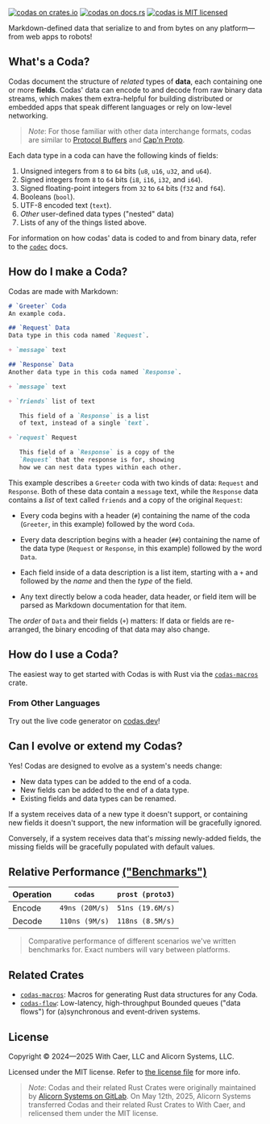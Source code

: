 [![`codas` on crates.io](https://img.shields.io/crates/v/codas)](https://crates.io/crates/codas)
[![`codas` on docs.rs](https://img.shields.io/docsrs/codas)](https://docs.rs/codas/)
[![`codas` is MIT licensed](https://img.shields.io/badge/license-MIT-blue.svg)](https://github.com/with-caer/codas/blob/main/LICENSE.txt)

Markdown-defined data that serialize to and from bytes
on any platform—from web apps to robots!

## What's a Coda?

Codas document the structure of _related_ types of
**data**, each containing one or more **fields**.
Codas' data can encode to and decode from raw binary
data streams, which makes them extra-helpful for
building distributed or embedded apps that speak
different languages or rely on low-level networking.

> _Note_: For those familiar with other data
> interchange formats, codas are similar to
> [Protocol Buffers](https://github.com/protocolbuffers/protobuf)
> and [Cap'n Proto](https://capnproto.org/).

Each data type in a coda can have the following
kinds of fields:

1. Unsigned integers from `8` to `64` bits
   (`u8`, `u16`, `u32`, and `u64`).
2. Signed integers from `8` to `64` bits
   (`i8`, `i16`, `i32`, and `i64`).
3. Signed floating-point integers from `32` to `64` bits
   (`f32` and `f64`).
4. Booleans (`bool`).
5. UTF-8 encoded text (`text`).
6. _Other_ user-defined data types ("nested" data)
7. Lists of any of the things listed above.

For information on how codas' data is coded to and
from binary data, refer to the [`codec`](https://docs.rs/codas/latest/codas/codec) docs.

## How do I make a Coda?

Codas are made with Markdown:

```markdown
# `Greeter` Coda
An example coda.

## `Request` Data
Data type in this coda named `Request`.

+ `message` text

## `Response` Data
Another data type in this coda named `Response`.

+ `message` text

+ `friends` list of text

   This field of a `Response` is a list
   of text, instead of a single `text`.

+ `request` Request

   This field of a `Response` is a copy of the
   `Request` that the response is for, showing
   how we can nest data types within each other.
```

This example describes a `Greeter` coda with two
kinds of data: `Request` and `Response`. Both of
these data contain a `message` text, while the
`Response` data contains a _list_ of text called
`friends` and a copy of the original `Request`:

- Every coda begins with a header (`#`) containing
the name of the coda (`Greeter`, in this example)
followed by the word `Coda`.

- Every data description begins with a header (`##`)
containing the name of the data type (`Request` or `Response`,
in this example) followed by the word `Data`.

- Each field inside of a data description is a list item,
starting with a `+` and followed by the _name_ and then
the _type_ of the field.

- Any text directly below a coda header, data header,
or field item will be parsed as Markdown documentation
for that item.

The _order_ of `Data` and their fields (`+`) matters: If
data or fields are re-arranged, the binary encoding of that
data may also change.

## How do I use a Coda?

The easiest way to get started with Codas is with Rust via
the [`codas-macros`](https://crates.io/crates/codas-macros)
crate.

### From Other Languages

Try out the live code generator on [codas.dev](https://www.codas.dev)!

## Can I evolve or extend my Codas?

Yes! Codas are designed to evolve as a system's
needs change: 

- New data types can be added to the end of a coda.
- New fields can be added to the end of a data type.
- Existing fields and data types can be renamed.

If a system receives data of a new type it doesn't
support, or containing new fields it doesn't support,
the new information will be gracefully ignored.

Conversely, if a system receives data that's _missing_
newly-added fields, the missing fields will be gracefully
populated with default values.

## Relative Performance [("Benchmarks")](https://github.com/with-caer/codas/blob/main/codas/benches/codecs.rs)

Operation | `codas` | `prost (proto3)`
--|--|--
Encode | `49ns (20M/s)` | `51ns (19.6M/s)`
Decode | `110ns (9M/s)` | `118ns (8.5M/s)`

> Comparative performance of different scenarios we've written
> benchmarks for. Exact numbers will vary between platforms.

## Related Crates

- [`codas-macros`](https://crates.io/crates/codas-macros): Macros for
  generating Rust data structures for any Coda.
- [`codas-flow`](https://crates.io/crates/codas-flow): Low-latency,
  high-throughput Bounded queues (\"data flows\") for (a)synchronous
  and event-driven systems.

## License

Copyright © 2024—2025 With Caer, LLC and Alicorn Systems, LLC.

Licensed under the MIT license. Refer to [the license file](https://github.com/with-caer/codas/blob/main/LICENSE.txt) for more info.

> _Note_: Codas and their related Rust Crates were originally maintained
> by [Alicorn Systems on GitLab](https://gitlab.com/alicorn/pub/alicorn).
> On May 12th, 2025, Alicorn Systems transferred Codas and their related
> Rust Crates to With Caer, and relicensed them under the MIT license.
